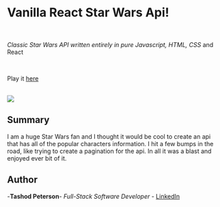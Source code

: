 # Vanilla React Star Wars Api!

<br>

_Classic Star Wars API  written entirely in pure Javascript, HTML, CSS_ and React

<br>

Play it [here]()

<br>

<image src="Screenshot 2023-08-02 at 7.03.52 PM.png">

## Summary

I am a huge Star Wars fan and I thought it would be cool to create an api that has all of the popular characters information. I hit a few bumps in the road, like trying to create a pagination for the api. In all it was a blast and enjoyed ever bit of it. 

## Author

-**Tashod Peterson**- _Full-Stack Software Developer_ - [LinkedIn](www.linkedin.com/intashod-peterson)